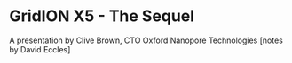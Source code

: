 # GridION X5 - The Sequel

A presentation by Clive Brown, CTO Oxford Nanopore Technologies
[notes by David Eccles]
